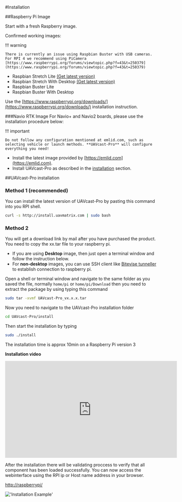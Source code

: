 #Installation

##Raspberry Pi Image

Start with a fresh Raspberry image.

Confirmed working images:

!!! warning

    There is currently an issue using Raspbian Buster with USB cameras. For RPI 4 we recommend using PiCamera
    [https://www.raspberrypi.org/forums/viewtopic.php?f=43&t=250379](https://www.raspberrypi.org/forums/viewtopic.php?f=43&t=250379)

- Raspbian Stretch Lite [(Get latest version)](https://downloads.raspberrypi.org/raspbian_lite/images/raspbian_lite-2019-04-09/2019-04-08-raspbian-stretch-lite.zip)
- Raspbian Stretch With Desktop [(Get latest version)](https://downloads.raspberrypi.org/raspbian/images/raspbian-2019-04-09/2019-04-08-raspbian-stretch.zip)
- Raspbian Buster Lite
- Raspbian Buster With Desktop

Use the [https://www.raspberrypi.org/downloads/](https://www.raspberrypi.org/downloads/) installation instruction.

###Navio RTK Image
For Navio+ and Navio2 boards, please use the installation procedure below:

!!! important

    Do not follow any configuration mentioned at emlid.com, such as selecting vehicle or launch methods. **UAVcast-Pro** will configure everything you need!

- Install the latest image provided by [https://emlid.com](https://emlid.com).
- Install UAVcast-Pro as described in the [installation](/installation/#uavcast-pro-installation) section.

##UAVcast-Pro installation

### Method 1 (recommended)

You can install the latest version of UAVcast-Pro by pasting this command into you RPI shell.

```bash
curl -s http://install.uavmatrix.com | sudo bash
```

### Method 2

You will get a download link by mail after you have purchased the product.
You need to copy the xx.tar file to your raspberry pi.

- If you are using **Desktop** image, then just open a terminal window and follow the instruction below.
- For **non-desktop** images, you can use SSH client like [Bitevise tunneller](https://dl.bitvise.com/BvSshClient-Inst.exe) to establish connection to raspberry pi.

Open a shell or terminal window and navigate to the same folder as you saved the file, normally `home/pi` or `home/pi/Download`
then you need to extract the package by using typing this command

```bash
sudo tar -xvmf UAVcast-Pro_vx.x.x.tar
```

Now you need to navigate to the UAVcast-Pro installation folder

```bash
cd UAVcast-Pro/install
```

Then start the installation by typing

```bash
sudo ./install
```

The installation time is approx 10min on a Raspberry Pi version 3

**Installation video**

<iframe width="560" height="315" src="https://www.youtube.com/embed/Ht7i08WBQBs" frameborder="0" allow="accelerometer; autoplay; encrypted-media; gyroscope; picture-in-picture" allowfullscreen></iframe>

After the installation there will be validating proccess to verify that all component has been loaded successfully.
You can now access the webinterface using the RPI ip or Host name address in your browser.

[http://raspberrypi/](http://raspberrypi/)

!['Installation Example'](images/validation.jpg)
